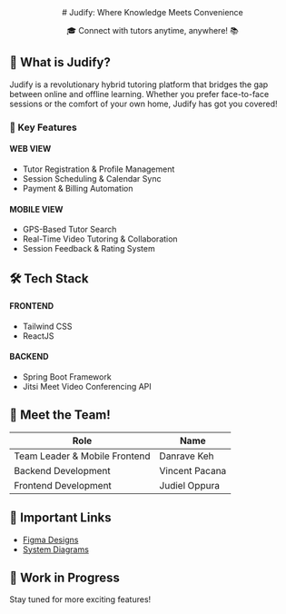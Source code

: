 <div align="center">
# Judify: Where Knowledge Meets Convenience

🎓 Connect with tutors anytime, anywhere! 📚
</div>

## 🌟 What is Judify?

Judify is a revolutionary hybrid tutoring platform that bridges the gap between online and offline learning. Whether you prefer face-to-face sessions or the comfort of your own home, Judify has got you covered!

### 🚀 Key Features
#### WEB VIEW
- Tutor Registration & Profile Management
- Session Scheduling & Calendar Sync
- Payment & Billing Automation

#### MOBILE VIEW
-  GPS-Based Tutor Search
-  Real-Time Video Tutoring & Collaboration
-  Session Feedback & Rating System

## 🛠️ Tech Stack
#### FRONTEND
- Tailwind CSS
- ReactJS

#### BACKEND
- Spring Boot Framework
- Jitsi Meet Video Conferencing API

## 👥 Meet the Team!

| Role | Name |
|------|------|
| Team Leader & Mobile Frontend | Danrave Keh |
| Backend Development | Vincent Pacana |
| Frontend Development | Judiel Oppura |

## 🔗 Important Links

- [Figma Designs](your-figma-link-here)
- [System Diagrams](your-diagrams-link-here)

## 🚧 Work in Progress

Stay tuned for more exciting features!

<div align="center">
</div>